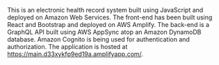 This is an electronic health record system built using JavaScript and deployed on Amazon Web Services. The front-end has been built using React and Bootstrap and deployed on AWS Amplify. The back-end is a GraphQL API built using AWS AppSync atop an Amazon DynamoDB database. Amazon Cognito is being used for authentication and authorization. The application is hosted at https://main.d33xykfp9ed19a.amplifyapp.com/.
